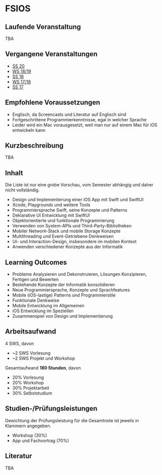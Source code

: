 # FSIOS

## Laufende Veranstaltung
TBA

## Vergangene Veranstaltungen
- [SS 20](https://github.com/alexdobry/FSIOS_SS20)
- [WS 18/19](https://github.com/alexdobry/FSIOS_WS18-19)
- [SS 18](https://github.com/alexdobry/FSIOS_SS18)
- [WS 17/18](https://github.com/alexdobry/FSIOS_WS17-18)
- [SS 17](https://github.com/alexdobry/FSIOS_SS17)

## Empfohlene Voraussetzungen
- Englisch, da Screencasts und Literatur auf Englisch sind
- Fortgeschrittene Programmierkenntnisse, egal in welcher Sprache
- Leider wird ein Mac vorausgesetzt, weil man nur auf einem Mac für iOS entwickeln kann

## Kurzbeschreibung
TBA

## Inhalt
Die Liste ist nur eine grobe Vorschau, vom Semester abhängig und daher nicht vollständig.

- Design und Implementierung einer iOS App mit Swift und SwiftUI
- Xcode, Playgrounds und weitere Tools
- Programmiersprache Swift, seine Konzepte und Patterns
- Deklarative UI Entwicklung mit SwiftUI
- Objektorientierte und funktionale Programmierung
- Verwenden von System-APIs und Third-Party-Bibliotheken
- Mobiler Network-Stack und mobile Storage Konzepte
- Multithreading und Event-Getriebene Denkweisen
- UI- und Interaction-Design, insbesondere im mobilen Kontext
- Anwenden verschiedener Konzepte aus der Informatik

## Learning Outcomes
- Probleme Analysieren und Dekonstruieren, Lösungen Konzipieren, Fertigen und Bewerten
- Bestehende Konzepte der Informatik konsolidieren
- Neue Programmiersprache, Konzepte und Sprachfeatures
- Mobile (iOS-lastige) Patterns und Programmierstile
- Funktionale Denkweise
- Mobile Entwicklung im Allgemeinen
- iOS Entwicklung im Speziellen
- Zusammenspiel von Design und Implementierung

## Arbeitsaufwand
4 SWS, davon
- ~2 SWS Vorlesung
- ~2 SWS Projekt und Workshop

Gesamtaufwand **180 Stunden**, davon
- 20% Vorlesung
- 20% Workshop
- 30% Projektarbeit
- 30% Selbststudium

## Studien-/Prüfungsleistungen
Gewichtung der Prüfungsleistung für die Gesamtnote ist jeweils in Klammern angegeben.

- Workshop (30%)
- App und Fachvortrag (70%)

## Literatur
TBA
